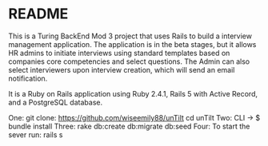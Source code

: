 # README

This is a Turing BackEnd Mod 3 project that uses Rails to build a interview management application.
The application is in the beta stages, but it allows HR admins to initiate interviews using standard templates based on companies core competencies and select questions. The Admin can also select interviewers upon interview creation, which will send an email notification.

It is a Ruby on Rails application using Ruby 2.4.1, Rails 5 with Active Record, and a PostgreSQL database.

One:
git clone: https://github.com/wiseemily88/unTilt
cd unTilt
Two:
CLI -> $ bundle install
Three:
rake db:create db:migrate db:seed
Four:
To start the sever run: rails s
